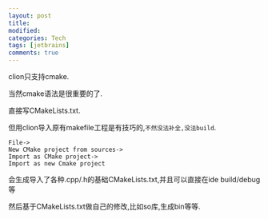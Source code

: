 ```yaml
---
layout: post
title:
modified:
categories: Tech
tags: [jetbrains]
comments: true
---
```


clion只支持cmake.

当然cmake语法是很重要的了.

直接写CMakeLists.txt.

但用clion导入原有makefile工程是有技巧的,`不然没法补全,没法build`.

```
File->
New CMake project from sources->
Import as CMake project->
Import as new Cmake project
```

会生成导入了各种.cpp/.h的基础CMakeLists.txt,并且可以直接在ide build/debug等

然后基于CMakeLists.txt做自己的修改,比如so库,生成bin等等.

